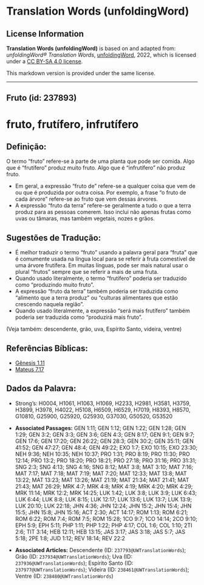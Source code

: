# Translation Words (unfoldingWord)

## License Information

**Translation Words (unfoldingWord)** is based on and adapted from: _unfoldingWord® Translation Words_, [unfoldingWord](https://unfoldingword.org/utw), 2022, which is licensed under a [CC BY-SA 4.0 license](https://creativecommons.org/licenses/by-sa/4.0/legalcode.en).

This markdown version is provided under the same license.



--------------------------------

## Fruto (id: 237893)

fruto, frutífero, infrutífero
=============================

Definição:
----------

O termo “fruto” refere\-se à parte de uma planta que pode ser comida. Algo que é “frutífero” produz muito fruto. Algo que é “infrutífero” não produz fruto.

* Em geral, a expressão “fruto de” refere\-se a qualquer coisa que vem de ou que é produzida por outra coisa. Por exemplo, a frase “o fruto de cada árvore” refere\-se ao fruto que vem dessas árvores.
* A expressão “fruto da terra” refere\-se geralmente a tudo o que a terra produz para as pessoas comerem. Isso inclui não apenas frutas como uvas ou tâmaras, mas também vegetais, nozes e grãos.

Sugestões de Tradução:
----------------------

* É melhor traduzir o termo “fruto” usando a palavra geral para “fruta” que é comumente usada na língua local para se referir à fruta comestível de uma árvore frutífera. Em muitas línguas, pode ser mais natural usar o plural “frutos” sempre que se referir a mais de uma fruta.
* Quando usado literalmente, o termo “frutífero” poderia ser traduzido como “produzindo muito fruto”.
* A expressão “fruto da terra” também poderia ser traduzida como “alimento que a terra produz” ou “culturas alimentares que estão crescendo naquela região”.
* Quando usado literalmente, a expressão “será mais frutífero” também poderia ser traduzida como “produzirá mais fruto”.

(Veja também: descendente, grão, uva, Espírito Santo, videira, ventre)

Referências Bíblicas:
---------------------

* [Gênesis 1\.11](https://ref.ly/Gen1:11)
* [Mateus 7\.17](https://ref.ly/Matt7:17)

Dados da Palavra:
-----------------

* Strong’s: H0004, H1061, H1063, H1069, H2233, H2981, H3581, H3759, H3899, H3978, H4022, H5108, H6509, H6529, H7019, H8393, H8570, G10810, G25900, G25920, G25930, G37030, G50520, G53520

* **Associated Passages:** GEN 1:11; GEN 1:12; GEN 1:22; GEN 1:28; GEN 1:29; GEN 3:2; GEN 3:3; GEN 3:6; GEN 4:3; GEN 8:17; GEN 9:1; GEN 9:7; GEN 17:6; GEN 17:20; GEN 26:22; GEN 28:3; GEN 30:2; GEN 35:11; GEN 41:52; GEN 47:27; GEN 48:4; GEN 49:22; EXO 1:7; EXO 10:15; EXO 23:30; NEH 9:36; NEH 10:35; NEH 10:37; PRO 1:31; PRO 8:19; PRO 11:30; PRO 12:14; PRO 13:2; PRO 18:20; PRO 18:21; PRO 27:18; PRO 31:16; PRO 31:31; SNG 2:3; SNG 4:13; SNG 4:16; SNG 8:12; MAT 3:8; MAT 3:10; MAT 7:16; MAT 7:17; MAT 7:18; MAT 7:19; MAT 7:20; MAT 12:33; MAT 13:8; MAT 13:22; MAT 13:23; MAT 13:26; MAT 21:19; MAT 21:34; MAT 21:41; MAT 21:43; MAT 26:29; MRK 4:7; MRK 4:8; MRK 4:19; MRK 4:20; MRK 4:29; MRK 11:14; MRK 12:2; MRK 14:25; LUK 1:42; LUK 3:8; LUK 3:9; LUK 6:43; LUK 6:44; LUK 8:8; LUK 8:15; LUK 12:17; LUK 13:6; LUK 13:7; LUK 13:9; LUK 20:10; LUK 22:18; JHN 4:36; JHN 12:24; JHN 15:2; JHN 15:4; JHN 15:5; JHN 15:8; JHN 15:16; ACT 2:30; ACT 14:17; ROM 1:13; ROM 6:21; ROM 6:22; ROM 7:4; ROM 7:5; ROM 15:28; 1CO 9:7; 1CO 14:14; 2CO 9:10; EPH 5:9; EPH 5:11; PHP 1:11; PHP 1:22; PHP 4:17; COL 1:6; COL 1:10; 2TI 2:6; TIT 3:14; HEB 12:11; HEB 13:15; JAS 3:17; JAS 3:18; JAS 5:7; JAS 5:18; 2PE 1:8; JUD 1:12; REV 18:14; REV 22:2
* **Associated Articles:** Descendente (ID: `237793@UWTranslationWords`); Grão (ID: `237934@UWTranslationWords`); Uva (ID: `237936@UWTranslationWords`); Espírito Santo (ID: `237977@UWTranslationWords`); Videira (ID: `238461@UWTranslationWords`); Ventre (ID: `238480@UWTranslationWords`)

